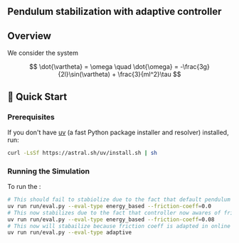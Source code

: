 ## Pendulum stabilization with adaptive controller

## Overview

We consider the system

$$
\dot{\vartheta} = \omega \quad \dot{\omega} = -\frac{3g}{2l}\sin(\vartheta) + \frac{3}{ml^2}\tau
$$

## 🚀 Quick Start

### Prerequisites

If you don't have [uv](https://github.com/astral-sh/uv) (a fast Python package installer and resolver) installed, run:

```bash
curl -LsSf https://astral.sh/uv/install.sh | sh
```

### Running the Simulation

To run the :

```bash
# This should fail to stabiolize due to the fact that default pendulum system has friction
uv run run/eval.py --eval-type energy_based --friction-coeff=0.0
# This now stabilizes due to the fact that controller now awares of friction coeff
uv run run/eval.py --eval-type energy_based --friction-coeff=0.08
# This now will stabailize because friction coeff is adapted in online setting
uv run run/eval.py --eval-type adaptive
```

